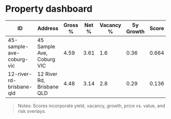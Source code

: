 # Property dashboard

| ID                       | Address                   |   Gross % |   Net % |   Vacancy % |   5y Growth |   Score | Band   |
|--------------------------|---------------------------|-----------|---------|-------------|-------------|---------|--------|
| 45-sample-ave-coburg-vic | 45 Sample Ave, Coburg VIC |      4.59 |    3.61 |         1.6 |        0.36 |   0.664 | ⚠️     |
| 12-river-rd-brisbane-qld | 12 River Rd, Brisbane QLD |      4.48 |    3.14 |         2.8 |        0.29 |   0.136 | ❌      |

> Notes: Scores incorporate yield, vacancy, growth, price vs. value, and risk overlays.
